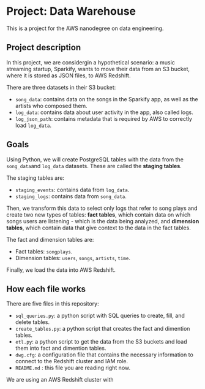 # Project: Data Warehouse

This is a project for the AWS nanodegree on data engineering.

## Project description

In this project, we are considergin a hypothetical scenario: a music streaming startup, Sparkify, wants to move their data from an S3 bucket, where it is stored as JSON files, to AWS Redshift.

There are three datasets in their S3 bucket: 
* `song_data`: contains data on the songs in the Sparkify app, as well as the artists who composed them.
* `log_data`: contains data about user activity in the app, also called logs.
* `log_json_path`: contains metadata that is required by AWS to correctly load `log_data`.

## Goals

Using Python, we will create PostgreSQL tables with the data from the `song_data`and `log_data` datasets. These are called the **staging tables**.

The staging tables are:
* `staging_events`: contains data from `log_data`.
* `staging_logs`: contains data from `song_data`.

Then, we transform this data to select only logs that refer to song plays and create two new types of tables: **fact tables**, which contain data on which songs users are listening - which is the data being analyzed, and **dimension tables**, which contain data that give context to the data in the fact tables.

The fact and dimension tables are:
* Fact tables: `songplays`.
* Dimension tables: `users`, `songs`, `artists`, `time`.

Finally, we load the data into AWS Redshift.

## How each file works

There are five files in this repository:
* `sql_queries.py`: a python script with SQL queries to create, fill, and delete tables.
* `create_tables.py`: a python script that creates the fact and dimention tables.
* `etl.py`: a python script to get the data from the S3 buckets and load them into fact and dimention tables.
* `dwg.cfg`: a configuration file that contains the necessary information to connect to the Redshift cluster and IAM role.
* `README.md` : this file you are reading right now. 

We are using an AWS Redshift cluster with 


